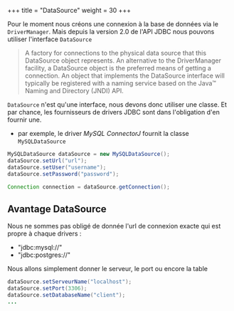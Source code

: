 +++
title = "DataSource"
weight = 30
+++

Pour le moment nous créons une connexion à la base de données via le `DriverManager`. Mais depuis la version 2.0 de l'API JDBC nous pouvons utiliser l'interface `DataSource`

> A factory for connections to the physical data source that this DataSource object represents. An alternative to the DriverManager facility, a DataSource object is the preferred means of getting a connection. An object that implements the DataSource interface will typically be registered with a naming service based on the Java™ Naming and Directory (JNDI) API. 

`DataSource` n'est qu'une interface, nous devons donc utiliser une classe. Et par chance, les fournisseurs de drivers JDBC sont dans l'obligation d'en fournir une.
- par exemple, le driver *MySQL ConnectorJ* fournit la classe `MySQLDataSource`

```java
MySQLDataSource dataSource = new MySQLDataSource();
dataSource.setUrl("url");
dataSource.setUser("username");
dataSource.setPassword("password");

Connection connection = dataSource.getConnection();
```

## Avantage DataSource
Nous ne sommes pas obligé de donnée l'url de connexion exacte qui est propre à chaque drivers :
- "jdbc:mysql://"
- "jdbc:postgres://"

Nous allons simplement donner le serveur, le port ou encore la table
```java
dataSource.setServeurName("localhost");
dataSource.setPort(3306);
dataSource.setDatabaseName("client");
...
```
